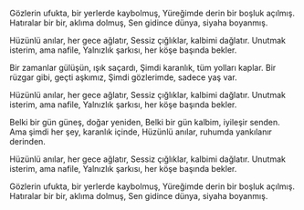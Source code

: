 

Gözlerin ufukta, bir yerlerde kaybolmuş,
Yüreğimde derin bir boşluk açılmış.
Hatıralar bir bir, aklıma dolmuş,
Sen gidince dünya, siyaha boyanmış.


Hüzünlü anılar, her gece ağlatır,
Sessiz çığlıklar, kalbimi dağlatır.
Unutmak isterim, ama nafile,
Yalnızlık şarkısı, her köşe başında bekler.

Bir zamanlar gülüşün, ışık saçardı,
Şimdi karanlık, tüm yolları kaplar.
Bir rüzgar gibi, geçti aşkımız,
Şimdi gözlerimde, sadece yaş var.

Hüzünlü anılar, her gece ağlatır,
Sessiz çığlıklar, kalbimi dağlatır.
Unutmak isterim, ama nafile,
Yalnızlık şarkısı, her köşe başında bekler.

Belki bir gün güneş, doğar yeniden,
Belki bir gün kalbim, iyileşir senden.
Ama şimdi her şey, karanlık içinde,
Hüzünlü anılar, ruhumda yankılanır derinden.


Hüzünlü anılar, her gece ağlatır,
Sessiz çığlıklar, kalbimi dağlatır.
Unutmak isterim, ama nafile,
Yalnızlık şarkısı, her köşe başında bekler.


Gözlerin ufukta, bir yerlerde kaybolmuş,
Yüreğimde derin bir boşluk açılmış.
Hatıralar bir bir, aklıma dolmuş,
Sen gidince dünya, siyaha boyanmış.

